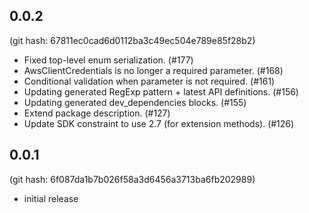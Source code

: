 ## 0.0.2

(git hash: 67811ec0cad6d0112ba3c49ec504e789e85f28b2)

- Fixed top-level enum serialization. (#177)
- AwsClientCredentials is no longer a required parameter. (#168)
- Conditional validation when parameter is not required. (#161)
- Updating generated RegExp pattern + latest API definitions. (#156)
- Updating generated dev_dependencies blocks. (#155)
- Extend package description. (#127)
- Update SDK constraint to use 2.7 (for extension methods). (#126)

## 0.0.1

(git hash: 6f087da1b7b026f58a3d6456a3713ba6fb202989)

- initial release

